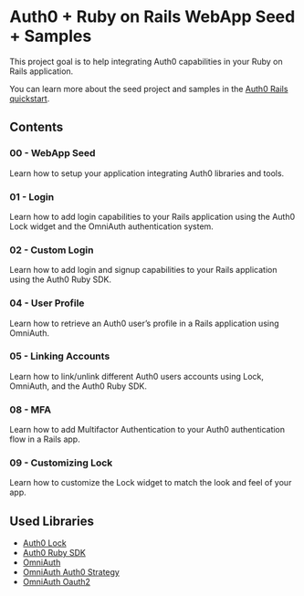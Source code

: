 # Auth0 + Ruby on Rails WebApp Seed + Samples
This project goal is to help integrating Auth0 capabilities in your Ruby on Rails application.

You can learn more about the seed project and samples in the [Auth0 Rails quickstart](https://auth0.com/docs/quickstart/webapp/rails).

## Contents
### 00 - WebApp Seed
Learn how to setup your application integrating Auth0 libraries and tools.

### 01 - Login
Learn how to add login capabilities to your Rails application using the Auth0 Lock widget and the OmniAuth authentication system.

### 02 - Custom Login
Learn how to add login and signup capabilities to your Rails application using the Auth0 Ruby SDK.

### 04 - User Profile
Learn how to retrieve an Auth0 user’s profile in a Rails application using OmniAuth.

### 05 - Linking Accounts
Learn how to link/unlink different Auth0 users accounts using Lock, OmniAuth, and the Auth0 Ruby SDK.

### 08 - MFA
Learn how to add Multifactor Authentication to your Auth0 authentication flow in a Rails app.

### 09 - Customizing Lock
Learn how to customize the Lock widget to match the look and feel of your app.

## Used Libraries
* [Auth0 Lock](https://github.com/auth0/lock)
* [Auth0 Ruby SDK](https://github.com/auth0/ruby-auth0)
* [OmniAuth](https://github.com/intridea/omniauth)
* [OmniAuth Auth0 Strategy](https://github.com/auth0/omniauth-auth0)
* [OmniAuth Oauth2](https://github.com/intridea/omniauth-oauth2)
